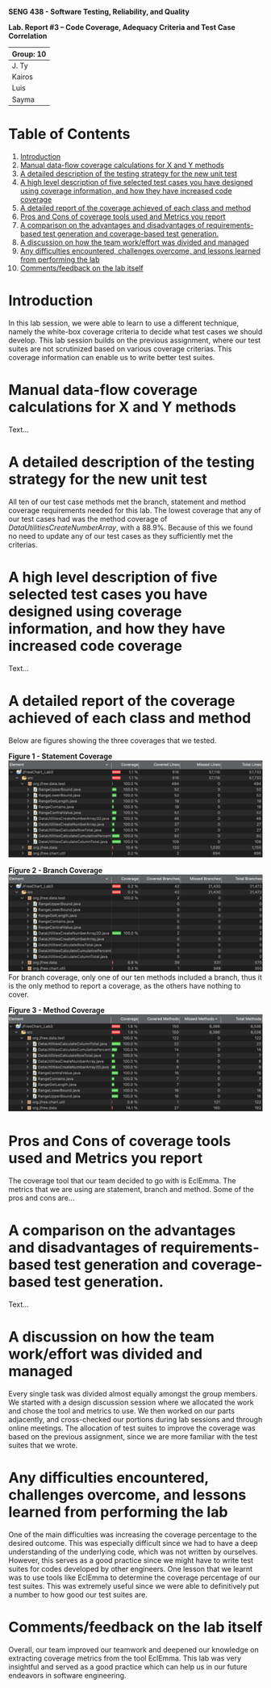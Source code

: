 **SENG 438 - Software Testing, Reliability, and Quality**

**Lab. Report #3 – Code Coverage, Adequacy Criteria and Test Case Correlation**

| Group: 10      |
|-----------------|
|J. Ty|   
|Kairos|   
|Luis|   
|Sayma|

# Table of Contents
1. [Introduction](#introduction)
2. [Manual data-flow coverage calculations for X and Y methods](#par1)
3. [A detailed description of the testing strategy for the new unit test](#par2)
4. [A high level description of five selected test cases you have designed using coverage information, and how they have increased code coverage](#par3)
5. [A detailed report of the coverage achieved of each class and method](#par4)
6. [Pros and Cons of coverage tools used and Metrics you report](#par5)
7. [A comparison on the advantages and disadvantages of requirements-based test generation and coverage-based test generation.](#par6)
8. [A discussion on how the team work/effort was divided and managed](#par7)
9. [Any difficulties encountered, challenges overcome, and lessons learned from performing the lab](#par8)
10. [Comments/feedback on the lab itself](#par9)


# Introduction <a name="introduction"></a>
In this lab session, we were able to learn to use a different technique, namely the white-box coverage criteria to decide what test cases we should develop. This lab session builds on the previous assignment, where our test suites are not scrutinized based on various coverage criterias. This coverage information can enable us to write better test suites.


# Manual data-flow coverage calculations for X and Y methods <a name="par1"></a>
Text…


# A detailed description of the testing strategy for the new unit test <a name="par2"></a>
All ten of our test case methods met the branch, statement and method coverage requirements needed for this lab. The lowest coverage that any of our test cases had was the method coverage of *DataUtilitiesCreateNumberArray*, with a 88.9%. Because of this we found no need to update any of our test cases as they sufficiently met the criterias. 


# A high level description of five selected test cases you have designed using coverage information, and how they have increased code coverage <a name="par3"></a>
Text…


# A detailed report of the coverage achieved of each class and method <a name="par4"></a>
Below are figures showing the three coverages that we tested.

**Figure 1 - Statement Coverage**
![Alt text](/media/statementcoverage.png?raw=true "Figure 1 - Statement Coverage")


**Figure 2 - Branch Coverage**
![Alt text](/media/branchcoverage.png?raw=true "Figure 2 - Branch Coverage")
For branch coverage, only one of our ten methods included a branch, thus it is the only method to report a coverage, as the others have nothing to cover.


**Figure 3 - Method Coverage**
![Alt text](/media/methodcoverage.png?raw=true "Figure 3 - Method Coverage")


# Pros and Cons of coverage tools used and Metrics you report <a name="par5"></a>
The coverage tool that our team decided to go with is EclEmma. The metrics that we are using are statement, branch and method.
Some of the pros and cons are…


# A comparison on the advantages and disadvantages of requirements-based test generation and coverage-based test generation. <a name="par6"></a>
Text…


# A discussion on how the team work/effort was divided and managed <a name="par7"></a>
Every single task was divided almost equally amongst the group members. We started with a design discussion session where we allocated the work and chose the tool and metrics to use. We then worked on our parts adjacently, and cross-checked our portions during lab sessions and through online meetings. The allocation of test suites to improve the coverage was based on the previous assignment, since we are more familiar with the test suites that we wrote.


# Any difficulties encountered, challenges overcome, and lessons learned from performing the lab <a name="par8"></a>
One of the main difficulties was increasing the coverage percentage to the desired outcome. This was especially difficult since we had to have a deep understanding of the underlying code, which was not written by ourselves. However, this serves as a good practice since we might have to write test suites for codes developed by other engineers.
One lesson that we learnt was to use tools like EclEmma to determine the coverage percentage of our test suites. This was extremely useful since we were able to definitively put a number to how good our test suites are.


# Comments/feedback on the lab itself <a name="par9"></a>
Overall, our team improved our teamwork and deepened our knowledge on extracting coverage metrics from the tool EclEmma. This lab was very insightful and served as a good practice which can help us in our future endeavors in software engineering.

